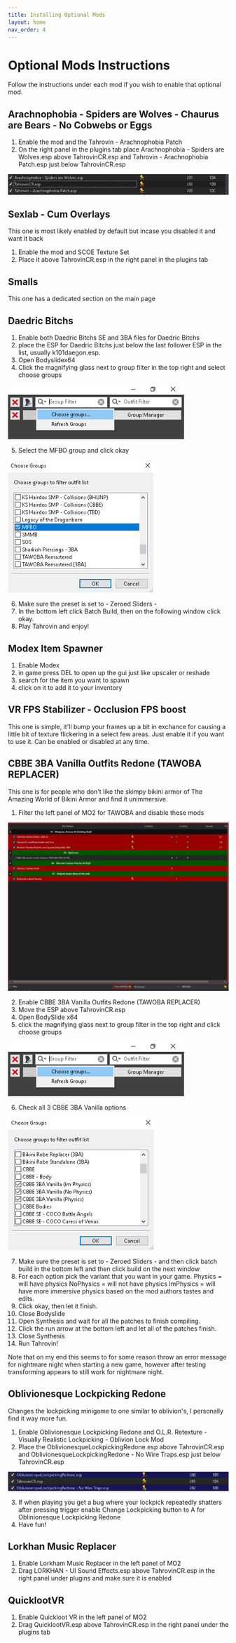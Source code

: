 ```yaml
---
title: Installing Optional Mods
layout: home
nav_order: 4
---
```


# Optional Mods Instructions

Follow the instructions under each mod if you wish to enable that optional mod.

## Arachnophobia - Spiders are Wolves - Chaurus are Bears - No Cobwebs or Eggs

1. Enable the mod and the Tahrovin - Arachnophobia Patch
2. On the right panel in the plugins tab place Arachnophobia - Spiders are Wolves.esp above TahrovinCR.esp and Tahrovin - Arachnophobia Patch.esp just below TahrovinCR.esp

![Arachnophobia](/assets/images/Arachnophobia.png)

## Sexlab - Cum Overlays

This one is most likely enabled by default but incase you disabled it and want it back
1. Enable the mod and SCOE Texture Set
2. Place it above TahrovinCR.esp in the right panel in the plugins tab

## Smalls

This one has a dedicated section on the main page

## Daedric Bitchs

1. Enable both Daedric Bitchs SE and 3BA files for Daedric Bitchs 
2. place the ESP for Daedric Bitchs just below the last follower ESP in the list, usually k101daegon.esp.
3. Open Bodyslidex64
4. Click the magnifying glass next to group filter in the top right and select choose groups

![DaedricBitchs1](/assets/images/DaedricBitchs1.png)

5. Select the MFBO group and click okay

![DaedricBitchs2](/assets/images/DaedricBitchs2.png)

6. Make sure the preset is set to - Zeroed Sliders -
7. In the bottom left click Batch Build, then on the following window click okay.
8. Play Tahrovin and enjoy!

## Modex Item Spawner

1. Enable Modex
2. in game press DEL to open up the gui just like upscaler or reshade
3. search for the item you want to spawn
4. click on it to add it to your inventory

## VR FPS Stabilizer - Occlusion FPS boost

This one is simple, it'll bump your frames up a bit in exchance for causing a little bit of texture flickering in a select few areas. Just enable it if you want to use it. Can be enabled or disabled at any time.

## CBBE 3BA Vanilla Outfits Redone (TAWOBA REPLACER)

This one is for people who don't like the skimpy bikini armor of The Amazing World of Bikini Armor and find it unimmersive.

1. Filter the left panel of MO2 for TAWOBA and disable these mods

![Disable Tawoba](/assets/images/Disable%20Tawoba.png)

2. Enable CBBE 3BA Vanilla Outfits Redone (TAWOBA REPLACER)
3. Move the ESP above TahrovinCR.esp
4. Open BodySlide x64
5. click the magnifying glass next to group filter in the top right and click choose groups

![DaedricBitchs1](/assets/images/DaedricBitchs1.png)

6. Check all 3 CBBE 3BA Vanilla options

![CBBE 3BA Vanilla Redone](/assets/images/CBBE%203BA%20Vanilla%20Redone1.png)

7. Make sure the preset is set to - Zeroed Sliders - and then click batch build in the bottom left and then click build on the next window
8. For each option pick the variant that you want in your game.
Physics = will have physics
NoPhysics = will not have physics
ImPhysics = will have more immersive physics based on the mod authors tastes and edits.
9. Click okay, then let it finish.
10. Close Bodyslide
11. Open Synthesis and wait for all the patches to finish compiling.
12. Click the run arrow at the bottom left and let all of the patches finish.
13. Close Synthesis
14. Run Tahrovin!

Note that on my end this seems to for some reason throw an error message for nightmare night when starting a new game, however after testing transforming appears to still work for nightmare night.

## Oblivionesque Lockpicking Redone

Changes the lockpicking minigame to one similar to oblivion's, I personally find it way more fun.

1. Enable Oblivionesque Lockpicking Redone and O.L.R. Retexture - Visually Realistic Lockpicking - Oblivion Lock Mod
2. Place the OblivionesqueLockpickingRedone.esp above TahrovinCR.esp and OblivionesqueLockpickingRedone - No Wire Traps.esp just below TahrovinCR.esp

![Lockpicking](/assets/images/Lockpicking.png)

3. If when playing you get a bug where your lockpick repeatedly shatters after pressing trigger enable Change Lockpicking button to A for Oblinionesque Lockpicking Redone
4. Have fun!

## Lorkhan Music Replacer

1. Enable Lorkham Music Replacer in the left panel of MO2
2. Drag LORKHAN - UI Sound Effects.esp above TahrovinCR.esp in the right panel under plugins and make sure it is enabled

## QuicklootVR ##
1. Enable Quickloot VR in the left panel of MO2
2. Drag QuicklootVR.esp above TahrovinCR.esp in the right panel under the plugins tab